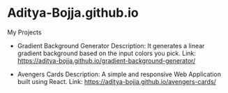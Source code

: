 # Aditya-Bojja.github.io
My Projects

* Gradient Background Generator
  Description: It generates a linear gradient background based on the input colors you pick.
  Link: https://aditya-bojja.github.io/gradient-background-generator/
  
* Avengers Cards
  Description: A simple and responsive Web Application built using React.
  Link: https://aditya-bojja.github.io/avengers-cards/
